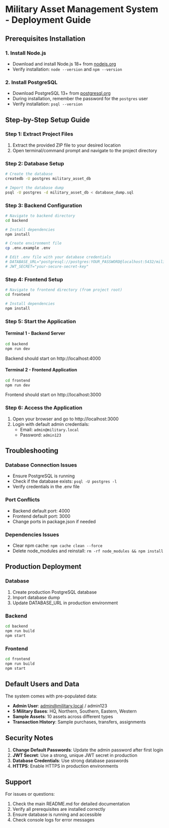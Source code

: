 # Military Asset Management System - Deployment Guide

## Prerequisites Installation

### 1. Install Node.js
- Download and install Node.js 18+ from [nodejs.org](https://nodejs.org/)
- Verify installation: `node --version` and `npm --version`

### 2. Install PostgreSQL
- Download PostgreSQL 13+ from [postgresql.org](https://www.postgresql.org/download/)
- During installation, remember the password for the `postgres` user
- Verify installation: `psql --version`

## Step-by-Step Setup Guide

### Step 1: Extract Project Files
1. Extract the provided ZIP file to your desired location
2. Open terminal/command prompt and navigate to the project directory

### Step 2: Database Setup
```bash
# Create the database
createdb -U postgres military_asset_db

# Import the database dump
psql -U postgres -d military_asset_db < database_dump.sql
```

### Step 3: Backend Configuration
```bash
# Navigate to backend directory
cd backend

# Install dependencies
npm install

# Create environment file
cp .env.example .env

# Edit .env file with your database credentials
# DATABASE_URL="postgresql://postgres:YOUR_PASSWORD@localhost:5432/military_asset_db"
# JWT_SECRET="your-secure-secret-key"
```

### Step 4: Frontend Setup
```bash
# Navigate to frontend directory (from project root)
cd frontend

# Install dependencies
npm install
```

### Step 5: Start the Application

#### Terminal 1 - Backend Server
```bash
cd backend
npm run dev
```
Backend should start on http://localhost:4000

#### Terminal 2 - Frontend Application
```bash
cd frontend
npm run dev
```
Frontend should start on http://localhost:3000

### Step 6: Access the Application
1. Open your browser and go to http://localhost:3000
2. Login with default admin credentials:
   - Email: `admin@military.local`
   - Password: `admin123`

## Troubleshooting

### Database Connection Issues
- Ensure PostgreSQL is running
- Check if the database exists: `psql -U postgres -l`
- Verify credentials in the .env file

### Port Conflicts
- Backend default port: 4000
- Frontend default port: 3000
- Change ports in package.json if needed

### Dependencies Issues
- Clear npm cache: `npm cache clean --force`
- Delete node_modules and reinstall: `rm -rf node_modules && npm install`

## Production Deployment

### Database
1. Create production PostgreSQL database
2. Import database dump
3. Update DATABASE_URL in production environment

### Backend
```bash
cd backend
npm run build
npm start
```

### Frontend
```bash
cd frontend
npm run build
npm start
```

## Default Users and Data

The system comes with pre-populated data:
- **Admin User**: admin@military.local / admin123
- **5 Military Bases**: HQ, Northern, Southern, Eastern, Western
- **Sample Assets**: 10 assets across different types
- **Transaction History**: Sample purchases, transfers, assignments

## Security Notes

1. **Change Default Passwords**: Update the admin password after first login
2. **JWT Secret**: Use a strong, unique JWT secret in production
3. **Database Credentials**: Use strong database passwords
4. **HTTPS**: Enable HTTPS in production environments

## Support

For issues or questions:
1. Check the main README.md for detailed documentation
2. Verify all prerequisites are installed correctly
3. Ensure database is running and accessible
4. Check console logs for error messages 